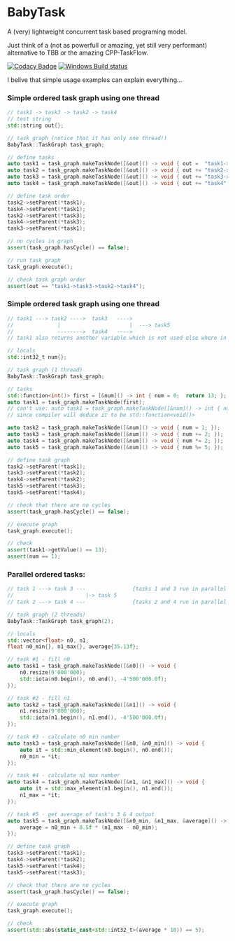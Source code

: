 # BabyTask
A (very) lightweight concurrent task based programing model.

Just think of a (not as powerfull or amazing, yet still very performant) alternative to TBB or the amazing CPP-TaskFlow.

[![Codacy Badge](https://api.codacy.com/project/badge/Grade/60dee26081f547baa293ccf2dc7b7002)](https://www.codacy.com/app/DanIsraelMalta/BabyTask?utm_source=github.com&amp;utm_medium=referral&amp;utm_content=DanIsraelMalta/BabyTask&amp;utm_campaign=Badge_Grade)
[![Windows Build status](https://ci.appveyor.com/api/projects/status/te9bjp4yfhq7f8hq?svg=true)](https://ci.appveyor.com/project/TsungWeiHuang/cpp-taskflow)

I belive that simple usage examples can explain everything...

### Simple ordered task graph using one thread
```C++
// task1 -> task3 -> task2 -> task4
// test string
std::string out{};

// task graph (notice that it has only one thread!)
BabyTask::TaskGraph task_graph;

// define tasks
auto task1 = task_graph.makeTaskNode([&out]() -> void { out =  "task1->"; });
auto task2 = task_graph.makeTaskNode([&out]() -> void { out += "task2->"; });
auto task3 = task_graph.makeTaskNode([&out]() -> void { out += "task3->"; });
auto task4 = task_graph.makeTaskNode([&out]() -> void { out += "task4";   });

// define task order
task2->setParent(*task1);
task4->setParent(*task1);
task2->setParent(*task3);
task4->setParent(*task3);
task3->setParent(*task1);

// no cycles in graph
assert(task_graph.hasCycle() == false);

// run task graph
task_graph.execute();

// check task graph order
assert(out == "task1->task3->task2->task4");
```

### Simple ordered task graph using one thread
```C++
// task1 ---> task2 ---->  task3   ----> 
//              |                      |  ---> task5
//              -------->  task4   ---->
// task1 also returns another variable which is not used else where in graph

// locals
std::int32_t num{};

// task graph (1 thread)
BabyTask::TaskGraph task_graph;

// tasks
std::function<int()> first = [&num]() -> int { num = 0;  return 13; };
auto task1 = task_graph.makeTaskNode(first);
// can't use: auto task1 = task_graph.makeTaskNode([&num]() -> int { num = 0;  return 13; });
// since compiler will deduce it to be std::function<void()>

auto task2 = task_graph.makeTaskNode([&num]() -> void { num = 1; });
auto task3 = task_graph.makeTaskNode([&num]() -> void { num += 2; });
auto task4 = task_graph.makeTaskNode([&num]() -> void { num *= 2; });
auto task5 = task_graph.makeTaskNode([&num]() -> void { num %= 5; });

// define task graph
task2->setParent(*task1);
task3->setParent(*task2);
task4->setParent(*task2);
task5->setParent(*task3);
task5->setParent(*task4);

// check that there are no cycles
assert(task_graph.hasCycle() == false);

// execute graph
task_graph.execute();

// check
assert(task1->getValue() == 13);
assert(num == 1);
```

### Parallel ordered tasks:
```C++
// task 1 ---> task 3 ---               {tasks 1 and 3 run in parallel to tasks 2 and 4; but in a given order}
//                       |-> task 5
// task 2 ---> task 4 ---               {tasks 2 and 4 run in parallel to tasks 1 and 3; but in a given order}

// task graph (2 threads)
BabyTask::TaskGraph task_graph(2);

// locals
std::vector<float> n0, n1;
float n0_min{}, n1_max{}, average{35.13f};

// task #1 - fill n0
auto task1 = task_graph.makeTaskNode([&n0]() -> void {
    n0.resize(9'000'000);
    std::iota(n0.begin(), n0.end(), -4'500'000.0f);
});

// task #2 - fill n1
auto task2 = task_graph.makeTaskNode([&n1]() -> void {
    n1.resize(9'000'000);
    std::iota(n1.begin(), n1.end(), -4'500'000.0f);
});

// task #3 - calculate n0 min number
auto task3 = task_graph.makeTaskNode([&n0, &n0_min]() -> void {
    auto it = std::min_element(n0.begin(), n0.end());
    n0_min = *it;
});

// task #4 - calculate n1 max number
auto task4 = task_graph.makeTaskNode([&n1, &n1_max]() -> void {
    auto it = std::max_element(n1.begin(), n1.end());
    n1_max = *it;
});

// task #5 - get average of task's 3 & 4 output
auto task5 = task_graph.makeTaskNode([&n0_min, &n1_max, &average]() -> void {
    average = n0_min + 0.5f * (n1_max - n0_min);
});

// define task graph
task3->setParent(*task1);
task4->setParent(*task2);
task5->setParent(*task4);
task5->setParent(*task3);

// check that there are no cycles
assert(task_graph.hasCycle() == false);

// execute graph
task_graph.execute();

// check
assert(std::abs(static_cast<std::int32_t>(average * 10)) == 5);
```

